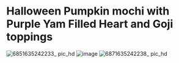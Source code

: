# Halloween Pumpkin mochi with Purple Yam Filled Heart and Goji toppings

![6851635242233_ pic_hd](https://user-images.githubusercontent.com/50277379/138856387-330c6974-0dff-4523-8a5f-7f7eb2c11d41.jpg)
![image](https://user-images.githubusercontent.com/50277379/138856573-90d311cb-3f37-4bff-8c3a-420011d05902.png)
![6871635242238_ pic_hd](https://user-images.githubusercontent.com/50277379/138856605-3d6fb5b8-7f47-4f17-8cbe-cb6f9c394582.jpg)
